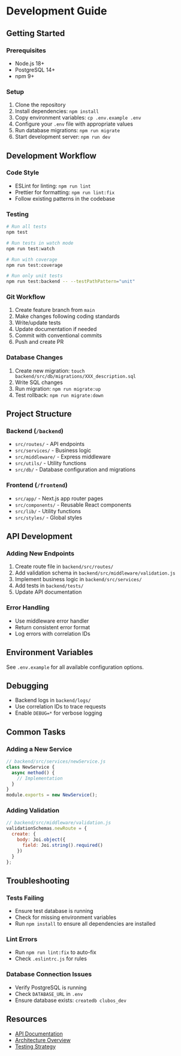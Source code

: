 # Development Guide

## Getting Started

### Prerequisites
- Node.js 18+
- PostgreSQL 14+
- npm 9+

### Setup
1. Clone the repository
2. Install dependencies: `npm install`
3. Copy environment variables: `cp .env.example .env`
4. Configure your `.env` file with appropriate values
5. Run database migrations: `npm run migrate`
6. Start development server: `npm run dev`

## Development Workflow

### Code Style
- ESLint for linting: `npm run lint`
- Prettier for formatting: `npm run lint:fix`
- Follow existing patterns in the codebase

### Testing
```bash
# Run all tests
npm test

# Run tests in watch mode
npm run test:watch

# Run with coverage
npm run test:coverage

# Run only unit tests
npm run test:backend -- --testPathPattern="unit"
```

### Git Workflow
1. Create feature branch from `main`
2. Make changes following coding standards
3. Write/update tests
4. Update documentation if needed
5. Commit with conventional commits
6. Push and create PR

### Database Changes
1. Create new migration: `touch backend/src/db/migrations/XXX_description.sql`
2. Write SQL changes
3. Run migration: `npm run migrate:up`
4. Test rollback: `npm run migrate:down`

## Project Structure

### Backend (`/backend`)
- `src/routes/` - API endpoints
- `src/services/` - Business logic
- `src/middleware/` - Express middleware
- `src/utils/` - Utility functions
- `src/db/` - Database configuration and migrations

### Frontend (`/frontend`)
- `src/app/` - Next.js app router pages
- `src/components/` - Reusable React components
- `src/lib/` - Utility functions
- `src/styles/` - Global styles

## API Development

### Adding New Endpoints
1. Create route file in `backend/src/routes/`
2. Add validation schema in `backend/src/middleware/validation.js`
3. Implement business logic in `backend/src/services/`
4. Add tests in `backend/tests/`
5. Update API documentation

### Error Handling
- Use middleware error handler
- Return consistent error format
- Log errors with correlation IDs

## Environment Variables
See `.env.example` for all available configuration options.

## Debugging
- Backend logs in `backend/logs/`
- Use correlation IDs to trace requests
- Enable `DEBUG=*` for verbose logging

## Common Tasks

### Adding a New Service
```javascript
// backend/src/services/newService.js
class NewService {
  async method() {
    // Implementation
  }
}
module.exports = new NewService();
```

### Adding Validation
```javascript
// backend/src/middleware/validation.js
validationSchemas.newRoute = {
  create: {
    body: Joi.object({
      field: Joi.string().required()
    })
  }
};
```

## Troubleshooting

### Tests Failing
- Ensure test database is running
- Check for missing environment variables
- Run `npm install` to ensure all dependencies are installed

### Lint Errors
- Run `npm run lint:fix` to auto-fix
- Check `.eslintrc.js` for rules

### Database Connection Issues
- Verify PostgreSQL is running
- Check `DATABASE_URL` in `.env`
- Ensure database exists: `createdb clubos_dev`

## Resources
- [API Documentation](../API/README.md)
- [Architecture Overview](../ARCHITECTURE/README.md)
- [Testing Strategy](../../TESTING_STRATEGY.md)